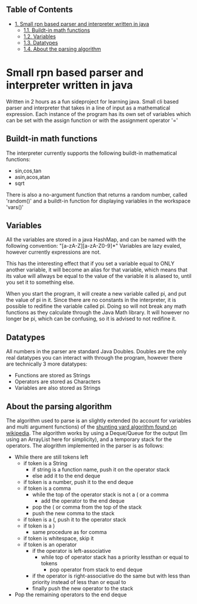 <div id="table-of-contents">
<h2>Table of Contents</h2>
<div id="text-table-of-contents">
<ul>
<li><a href="#sec-1">1. Small rpn based parser and interpreter written in java</a>
<ul>
<li><a href="#sec-1-1">1.1. Buildt-in math functions</a></li>
<li><a href="#sec-1-2">1.2. Variables</a></li>
<li><a href="#sec-1-3">1.3. Datatypes</a></li>
<li><a href="#sec-1-4">1.4. About the parsing algorithm</a></li>
</ul>
</li>
</ul>
</div>
</div>

# Small rpn based parser and interpreter written in java<a id="sec-1" name="sec-1"></a>

Written in 2 hours as a fun sideproject for learning java.
Small cli based parser and interpreter that takes in a line of input as a mathematical expression.
Each instance of the program has its own set of variables which can be set with the assign function or with the assignment operator '='

## Buildt-in math functions<a id="sec-1-1" name="sec-1-1"></a>

The interpreter currently supports the following buildt-in mathematical functions:
-   sin,cos,tan
-   asin,acos,atan
-   sqrt

There is also a no-argument function that returns a random number, called 'random()'
and a buildt-in function for displaying variables in the workspace 'vars()'

## Variables<a id="sec-1-2" name="sec-1-2"></a>

All the variables are stored in a java HashMap, and can be named with the following convention: "[a-zA-Z][a-zA-Z0-9]\*"
Variables are lazy evaled, however currently expressions are not.

This has the interesting effect that if you set a variable equal to ONLY another variable, it will become an alias for that variable,
which means that its value will allways be equal to the value of the variable it is aliased to, until you set it to something else.

When you start the program, it will create a new variable called pi, and put the value of pi in it.
Since there are no constants in the interpreter, it is possible to redifine the variable called pi. 
Doing so will not break any math functions as they calculate through the Java Math library.
It will however no longer be pi, which can be confusing, so it is advised to not redifine it.

## Datatypes<a id="sec-1-3" name="sec-1-3"></a>

All numbers in the parser are standard Java Doubles.
Doubles are the only real datatypes you can interact with through the program, however there are technically 3 more datatypes:
-   Functions are stored as Strings
-   Operators are stored as Characters
-   Variables are also stored as Strings

## About the parsing algorithm<a id="sec-1-4" name="sec-1-4"></a>

The algorithm used to parse is an slightly extended (to account for variables and multi argument functions) of the [shunting yard algorithm found on wikipedia](https://en.wikipedia.org/wiki/Shunting-yard_algorithm).
The algorithm works by using a Deque/Queue for the output (Im using an ArrayList here for simplicity), and a temporary stack for the operators.
The alogrithm implemented in the parser is as follows:
-   While there are still tokens left
    -   if token is a String
        -   if string is a function name, push it on the operator stack
        -   else add it to the end deque
    -   if token is a number, push it to the end deque
    -   if token is a comma
        -   while the top of the operator stack is not a ( or a comma
            -   add the operator to the end deque
        -   pop the ( or comma from the top of the stack
        -   push the new comma to the stack
    -   if token is a (, push it to the operator stack
    -   if token is a )
        -   same procedure as for comma
    -   if token is whitespace, skip it
    -   if token is an operator
        -   if the operator is left-associative
            -   while top of operator stack has a priority lessthan or equal to tokens
                -   pop operator from stack to end deque
        -   if the operator is right-associative do the same but with less than priority instead of less than or equal to
        -   finally push the new operator to the stack
-   Pop the remaining operators to the end deque
